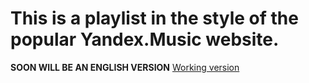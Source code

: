 # This is a playlist in the style of the popular Yandex.Music website.
**SOON WILL BE AN ENGLISH VERSION**
[Working version](https://nikita-hub000.github.io/playlist/)

